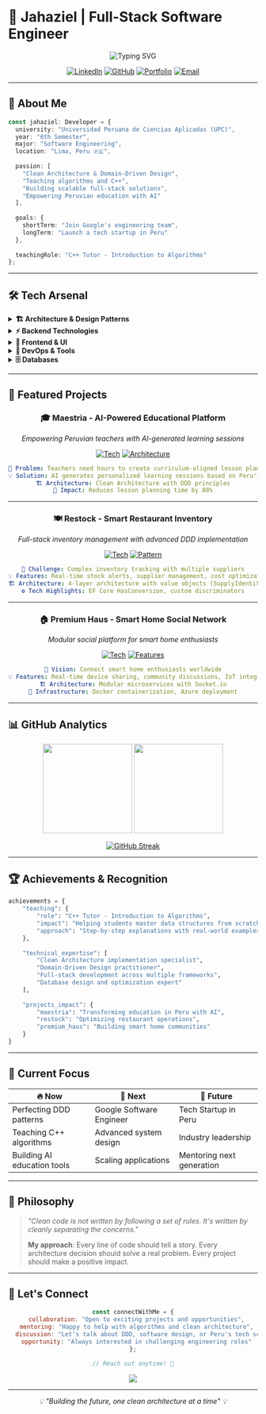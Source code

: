 # 🚀 Jahaziel | Full-Stack Software Engineer

<div align="center">

![Typing SVG](https://readme-typing-svg.demolab.com?font=Fira+Code&size=28&duration=3000&pause=1000&color=00D9FF&center=true&vCenter=true&width=600&lines=Clean+Architecture+%26+DDD+Specialist;Full-Stack+Developer;Teaching+C%2B%2B+%26+Algorithms;Building+the+Future+in+Peru+🇵🇪)

[![LinkedIn](https://img.shields.io/badge/LinkedIn-0077B5?style=for-the-badge&logo=linkedin&logoColor=white)](https://linkedin.com/in/jahaziel-guerra)
[![GitHub](https://img.shields.io/badge/GitHub-100000?style=for-the-badge&logo=github&logoColor=white)](https://github.com/jahazielgg)
[![Portfolio](https://img.shields.io/badge/Portfolio-FF5722?style=for-the-badge&logo=google-chrome&logoColor=white)](https://jahaziel.dev)
[![Email](https://img.shields.io/badge/Gmail-D14836?style=for-the-badge&logo=gmail&logoColor=white)](mailto:jahazielgpz@gmail.com)

</div>

---

## 🎯 **About Me**

```typescript
const jahaziel: Developer = {
  university: "Universidad Peruana de Ciencias Aplicadas (UPC)",
  year: "6th Semester",
  major: "Software Engineering",
  location: "Lima, Peru 🇵🇪",
  
  passion: [
    "Clean Architecture & Domain-Driven Design",
    "Teaching algorithms and C++",
    "Building scalable full-stack solutions",
    "Empowering Peruvian education with AI"
  ],
  
  goals: {
    shortTerm: "Join Google's engineering team",
    longTerm: "Launch a tech startup in Peru"
  },
  
  teachingRole: "C++ Tutor - Introduction to Algorithms"
};
```

---

## 🛠️ **Tech Arsenal**

<details>
<summary><b>🏗️ Architecture & Design Patterns</b></summary>

- **Clean Architecture** (4-Layer Implementation)
- **Domain-Driven Design** with Value Objects
- **Anti-Corruption Layers** & External Service Integration
- **CQRS** & **Repository Pattern**

</details>

<details>
<summary><b>⚡ Backend Technologies</b></summary>

| Technology | Expertise | Use Cases |
|------------|-----------|-----------|
| **C# & .NET** | 🌟🌟🌟🌟🌟 | Enterprise applications, EF Core with HasConversion |
| **Java Spring Boot** | 🌟🌟🌟🌟⭐ | Microservices, REST APIs |
| **Node.js + Express** | 🌟🌟🌟🌟⭐ | Real-time applications, Socket.io integration |
| **Entity Framework Core** | 🌟🌟🌟🌟🌟 | Complex domain modeling, discriminators |

</details>

<details>
<summary><b>🎨 Frontend & UI</b></summary>

```json
{
  "frameworks": {
    "primary": "React + Vite",
    "experience": ["Angular", "Vue.js"]
  },
  "styling": {
    "libraries": ["Material-UI", "Tailwind CSS"],
    "approach": "Component-driven development"
  },
  "stateManagement": ["Context API", "Redux Toolkit", "Zustand"]
}
```

</details>

<details>
<summary><b>🔧 DevOps & Tools</b></summary>

<div align="center">

![Docker](https://img.shields.io/badge/Docker-2496ED?style=flat-square&logo=docker&logoColor=white)
![Azure](https://img.shields.io/badge/Microsoft_Azure-0089D0?style=flat-square&logo=microsoft-azure&logoColor=white)
![Git](https://img.shields.io/badge/Git-F05032?style=flat-square&logo=git&logoColor=white)
![Swagger](https://img.shields.io/badge/Swagger-85EA2D?style=flat-square&logo=swagger&logoColor=white)

</div>

</details>

<details>
<summary><b>🗄️ Databases</b></summary>

- **Relational**: MySQL, PostgreSQL
- **NoSQL**: MongoDB
- **ORM Expertise**: Entity Framework Core, complex configurations
- **Data Seeding**: MINEDU curriculum data, competencies & curricular areas

</details>

---

## 🎨 **Featured Projects**

<div align="center">

### 🎓 **Maestria** - AI-Powered Educational Platform
*Empowering Peruvian teachers with AI-generated learning sessions*

[![Tech](https://img.shields.io/badge/Tech-React%20%7C%20.NET%20%7C%20OpenAI-blue?style=flat-square)](#)
[![Architecture](https://img.shields.io/badge/Architecture-DDD%20%7C%20Clean%20Architecture-green?style=flat-square)](#)

```yaml
🎯 Problem: Teachers need hours to create curriculum-aligned lesson plans
💡 Solution: AI generates personalized learning sessions based on Peru's National Curriculum
🏗️ Architecture: Clean Architecture with DDD principles
🚀 Impact: Reduces lesson planning time by 80%
```

---

### 🍽️ **Restock** - Smart Restaurant Inventory
*Full-stack inventory management with advanced DDD implementation*

[![Tech](https://img.shields.io/badge/Tech-React%20%7C%20C%23%20%7C%20EF%20Core-orange?style=flat-square)](#)
[![Pattern](https://img.shields.io/badge/Pattern-Repository%20%7C%20CQRS-purple?style=flat-square)](#)

```yaml
🎯 Challenge: Complex inventory tracking with multiple suppliers
💡 Features: Real-time stock alerts, supplier management, cost optimization
🏗️ Architecture: 4-layer architecture with value objects (SupplyIdentifier)
⚙️ Tech Highlights: EF Core HasConversion, custom discriminators
```

---

### 🏠 **Premium Haus** - Smart Home Social Network
*Modular social platform for smart home enthusiasts*

[![Tech](https://img.shields.io/badge/Tech-Vue.js%20%7C%20Node.js%20%7C%20Socket.io-success?style=flat-square)](#)
[![Features](https://img.shields.io/badge/Features-Real--time%20%7C%20Modular-yellow?style=flat-square)](#)

```yaml
🎯 Vision: Connect smart home enthusiasts worldwide
💡 Features: Real-time device sharing, community discussions, IoT integration
🏗️ Architecture: Modular microservices with Socket.io
🔧 Infrastructure: Docker containerization, Azure deployment
```

</div>

---

## 📊 **GitHub Analytics**

<div align="center">

<img height="180em" src="https://github-readme-stats.vercel.app/api?username=jahazielgg&show_icons=true&theme=tokyonight&include_all_commits=true&count_private=true"/>
<img height="180em" src="https://github-readme-stats.vercel.app/api/top-langs/?username=jahazielgg&layout=compact&langs_count=8&theme=tokyonight"/>

</div>

<div align="center">

[![GitHub Streak](https://streak-stats.demolab.com/?user=jahazielgg&theme=tokyonight)](https://git.io/streak-stats)

</div>

---

## 🏆 **Achievements & Recognition**

```python
achievements = {
    "teaching": {
        "role": "C++ Tutor - Introduction to Algorithms",
        "impact": "Helping students master data structures from scratch",
        "approach": "Step-by-step explanations with real-world examples"
    },
    
    "technical_expertise": [
        "Clean Architecture implementation specialist",
        "Domain-Driven Design practitioner",
        "Full-stack development across multiple frameworks",
        "Database design and optimization expert"
    ],
    
    "projects_impact": {
        "maestria": "Transforming education in Peru with AI",
        "restock": "Optimizing restaurant operations",
        "premium_haus": "Building smart home communities"
    }
}
```

---

## 🎯 **Current Focus**

<div align="center">

| 🔥 **Now** | 🚀 **Next** | 🌟 **Future** |
|------------|-------------|----------------|
| Perfecting DDD patterns | Google Software Engineer | Tech Startup in Peru |
| Teaching C++ algorithms | Advanced system design | Industry leadership |
| Building AI education tools | Scaling applications | Mentoring next generation |

</div>

---

## 📝 **Philosophy**

> *"Clean code is not written by following a set of rules. It's written by cleanly separating the concerns."*
> 
> **My approach**: Every line of code should tell a story. Every architecture decision should solve a real problem. Every project should make a positive impact.

---

## 🤝 **Let's Connect**

<div align="center">

```javascript
const connectWithMe = {
  collaboration: "Open to exciting projects and opportunities",
  mentoring: "Happy to help with algorithms and clean architecture",
  discussion: "Let's talk about DDD, software design, or Peru's tech scene",
  opportunity: "Always interested in challenging engineering roles"
};

// Reach out anytime! 🚀
```

[![](https://visitcount.itsvg.in/api?id=jahaziel&icon=0&color=0)](https://visitcount.itsvg.in)

</div>

---

<div align="center">
<i>💡 "Building the future, one clean architecture at a time" 💡</i>
</div>
